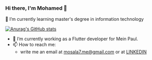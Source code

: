 ### Hi there, I'm Mohamed 👋
🌱 I’m currently learning master's degree in information technology

[![Anurag's GitHub stats](https://github-readme-stats.vercel.app/api?username=MoSala7&repo=Notepad&show_icons=true&include_all_commits=false&count_private=true)](https://mosala7.github.io/)

- 🔭 I’m currently working as a Flutter developer for Mein Paul.
- 📫 How to reach me:
  - write me an email at mosala7.me@gmail.com or at [LINKEDIN](https://www.linkedin.com/in/msala77)
